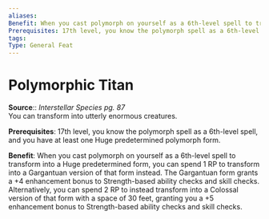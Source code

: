 ```yaml
---
aliases: 
Benefit: When you cast polymorph on yourself as a 6th-level spell to transform into a Huge predetermined form, you can spend 1 RP to transform into a Gargantuan version of that form instead. The Gargantuan form grants a +4 enhancement bonus to Strength-based ability checks and skill checks. Alternatively, you can spend 2 RP to instead transform into a Colossal version of that form with a space of 30 feet, granting you a +5 enhancement bonus to Strength-based ability checks and skill checks.
Prerequisites: 17th level, you know the polymorph spell as a 6th-level spell, and you have at least one Huge predetermined polymorph form.
tags: 
Type: General Feat
---
```


# Polymorphic Titan

**Source**:: _Interstellar Species pg. 87_  
You can transform into utterly enormous creatures.

**Prerequisites**: 17th level, you know the polymorph spell as a 6th-level spell, and you have at least one Huge predetermined polymorph form.

**Benefit**: When you cast polymorph on yourself as a 6th-level spell to transform into a Huge predetermined form, you can spend 1 RP to transform into a Gargantuan version of that form instead. The Gargantuan form grants a +4 enhancement bonus to Strength-based ability checks and skill checks. Alternatively, you can spend 2 RP to instead transform into a Colossal version of that form with a space of 30 feet, granting you a +5 enhancement bonus to Strength-based ability checks and skill checks.
